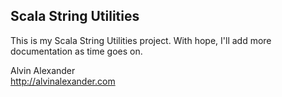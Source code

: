 ## Scala String Utilities

This is my Scala String Utilities project. With hope, I'll add more documentation
as time goes on.

Alvin Alexander  
http://alvinalexander.com


